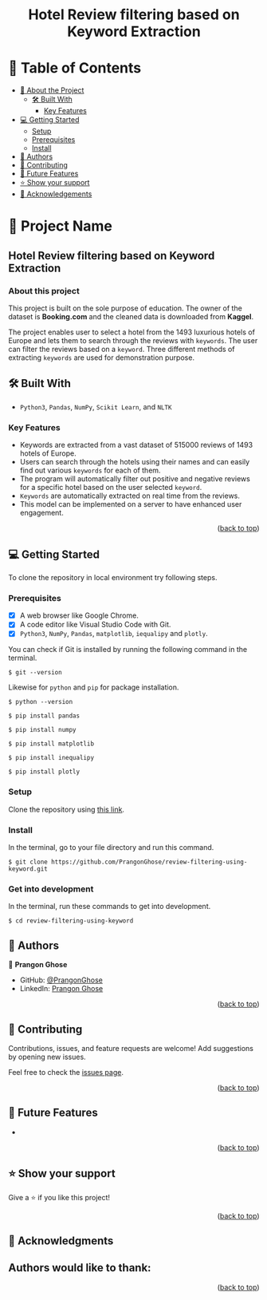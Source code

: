 <a name="readme-top"></a>

<div align="center">
<h1><b>Hotel Review filtering based on Keyword Extraction</b></h1>

</div>


<!-- TABLE OF CONTENTS -->

# 📗 Table of Contents

- [📖 About the Project](#about-project)
  - [🛠 Built With](#built-with)
    - [Key Features](#key-features)
- [💻 Getting Started](#getting-started)
  - [Setup](#setup)
  - [Prerequisites](#prerequisites)
  - [Install](#install)
- [👥 Authors](#authors)
- [🤝 Contributing](#contributing)
- [🔭 Future Features](#future-features)
- [⭐️ Show your support](#support)
- [🙏 Acknowledgements](#acknowledgements)

<!-- PROJECT DESCRIPTION -->

# 📖 Project Name

## Hotel Review filtering based on Keyword Extraction

### About this project <a name="about-project"></a>

This project is built on the sole purpose of education. The owner of the dataset is **Booking.com** and the cleaned data is downloaded from **Kaggel**.

The project enables user to select a hotel from the 1493 luxurious hotels of Europe and lets them to search through the reviews with `keywords`. The user can filter the reviews based on a `keyword`. Three different methods of extracting `keywords` are used for demonstration purpose.

## 🛠 Built With <a name="built-with"></a>

- `Python3`, `Pandas`, `NumPy`, `Scikit Learn`, and `NLTK`

<!-- Features -->

### Key Features <a name="key-features"></a>

- Keywords are extracted from a vast dataset of 515000 reviews of 1493 hotels of Europe.
- Users can search through the hotels using their names and can easily find out various `keywords` for each of them.
- The program will automatically filter out positive and negative reviews for a specific hotel based on the user selected `keyword`.
- `Keywords` are automatically extracted on real time from the reviews.
- This model can be implemented on a server to have enhanced user engagement.

<p align="right">(<a href="#readme-top">back to top</a>)</p>

<!-- GETTING STARTED -->

## 💻 Getting Started
To clone the repository in local environment try following steps.

### Prerequisites

- [x] A web browser like Google Chrome.
- [x] A code editor like Visual Studio Code with Git.
- [x] `Python3`, `NumPy`, `Pandas`, `matplotlib`, `iequalipy` and `plotly`.

You can check if Git is installed by running the following command in the terminal.
```
$ git --version
```

Likewise for `python` and `pip` for package installation.
```
$ python --version

$ pip install pandas

$ pip install numpy

$ pip install matplotlib

$ pip install inequalipy

$ pip install plotly
```
### Setup

Clone the repository using [this link](https://github.com/PrangonGhose/review-filtering-using-keyword.git).

### Install

In the terminal, go to your file directory and run this command.

```
$ git clone https://github.com/PrangonGhose/review-filtering-using-keyword.git
```
### Get into development

In the terminal, run these commands to get into development.
```
$ cd review-filtering-using-keyword

```

<!-- AUTHORS -->

## 👥 Authors <a name="authors"></a>

👤 **Prangon Ghose**

- GitHub: [@PrangonGhose](https://github.com/PrangonGhose)
- LinkedIn: [Prangon Ghose](https://www.linkedin.com/in/prangon-ghose/)

<p align="right">(<a href="#readme-top">back to top</a>)</p>

<!-- CONTRIBUTING -->

## 🤝 Contributing <a name="contributing"></a>

Contributions, issues, and feature requests are welcome! Add suggestions by opening new issues.

Feel free to check the [issues page](https://github.com/PrangonGhose/review-filtering-using-keyword/issues).

<p align="right">(<a href="#readme-top">back to top</a>)</p>


<!-- Future Features (optional) -->

## 🔭 Future Features <a name="future features"></a>

- 

<p align="right">(<a href="#readme-top">back to top</a>)</p>

<!-- SUPPORT -->

## ⭐️ Show your support <a name="support"></a>

Give a ⭐️ if you like this project!

<p align="right">(<a href="#readme-top">back to top</a>)</p>

<!-- ACKNOWLEDGEMENTS -->

## 🙏 Acknowledgments <a name="acknowledgements"></a>

Authors would like to thank:
- 

<p align="right">(<a href="#readme-top">back to top</a>)</p>
